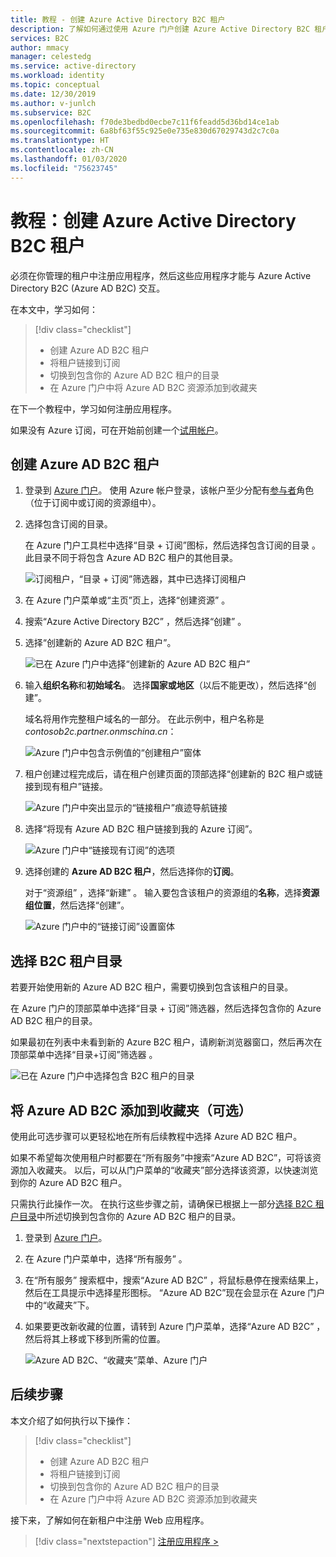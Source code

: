 ```yaml
---
title: 教程 - 创建 Azure Active Directory B2C 租户
description: 了解如何通过使用 Azure 门户创建 Azure Active Directory B2C 租户来准备注册应用程序。
services: B2C
author: mmacy
manager: celestedg
ms.service: active-directory
ms.workload: identity
ms.topic: conceptual
ms.date: 12/30/2019
ms.author: v-junlch
ms.subservice: B2C
ms.openlocfilehash: f70de3bedbd0ecbe7c11f6feadd5d36bd14ce1ab
ms.sourcegitcommit: 6a8bf63f55c925e0e735e830d67029743d2c7c0a
ms.translationtype: HT
ms.contentlocale: zh-CN
ms.lasthandoff: 01/03/2020
ms.locfileid: "75623745"
---
```

# <a name="tutorial-create-an-azure-active-directory-b2c-tenant"></a>教程：创建 Azure Active Directory B2C 租户

必须在你管理的租户中注册应用程序，然后这些应用程序才能与 Azure Active Directory B2C (Azure AD B2C) 交互。

在本文中，学习如何：

> [!div class="checklist"]
> * 创建 Azure AD B2C 租户
> * 将租户链接到订阅
> * 切换到包含你的 Azure AD B2C 租户的目录
> * 在 Azure 门户中将 Azure AD B2C 资源添加到收藏夹 

在下一个教程中，学习如何注册应用程序。

如果没有 Azure 订阅，可在开始前创建一个[试用帐户](https://www.azure.cn/pricing/1rmb-trial)。

## <a name="create-an-azure-ad-b2c-tenant"></a>创建 Azure AD B2C 租户

1. 登录到 [Azure 门户](https://portal.azure.cn/)。 使用 Azure 帐户登录，该帐户至少分配有[参与者](../role-based-access-control/built-in-roles.md)角色（位于订阅中或订阅的资源组中）。

1. 选择包含订阅的目录。

    在 Azure 门户工具栏中选择“目录 + 订阅”图标，然后选择包含订阅的目录  。 此目录不同于将包含 Azure AD B2C 租户的其他目录。

    ![订阅租户，“目录 + 订阅”筛选器，其中已选择订阅租户](./media/tutorial-create-tenant/portal-01-pick-directory.png)

1. 在 Azure 门户菜单或“主页”页上，选择“创建资源”   。
1. 搜索“Azure Active Directory B2C”  ，然后选择“创建”  。
1. 选择“创建新的 Azure AD B2C 租户”。 

    ![已在 Azure 门户中选择“创建新的 Azure AD B2C 租户”](./media/tutorial-create-tenant/portal-02-create-tenant.png)

1. 输入**组织名称**和**初始域名**。 选择**国家或地区**（以后不能更改），然后选择“创建”。 

    域名将用作完整租户域名的一部分。 在此示例中，租户名称是 *contosob2c.partner.onmschina.cn*：

    ![Azure 门户中包含示例值的“创建租户”窗体](./media/tutorial-create-tenant/portal-03-tenant-naming.png)

1. 租户创建过程完成后，请在租户创建页面的顶部选择“创建新的 B2C 租户或链接到现有租户”链接。 

    ![Azure 门户中突出显示的“链接租户”痕迹导航链接](./media/tutorial-create-tenant/portal-04-select-link-sub-link.png)

1. 选择“将现有 Azure AD B2C 租户链接到我的 Azure 订阅”。 

   ![Azure 门户中“链接现有订阅”的选项](./media/tutorial-create-tenant/portal-05-link-subscription.png)

1. 选择创建的 **Azure AD B2C 租户**，然后选择你的**订阅**。

    对于“资源组”  ，选择“新建”  。 输入要包含该租户的资源组的**名称**，选择**资源组位置**，然后选择“创建”。 

    ![Azure 门户中的“链接订阅”设置窗体](./media/tutorial-create-tenant/portal-06-link-subscription-settings.png)

## <a name="select-your-b2c-tenant-directory"></a>选择 B2C 租户目录

若要开始使用新的 Azure AD B2C 租户，需要切换到包含该租户的目录。

在 Azure 门户的顶部菜单中选择“目录 + 订阅”筛选器，然后选择包含你的 Azure AD B2C 租户的目录。 

如果最初在列表中未看到新的 Azure B2C 租户，请刷新浏览器窗口，然后再次在顶部菜单中选择“目录+订阅”筛选器  。

![已在 Azure 门户中选择包含 B2C 租户的目录](./media/tutorial-create-tenant/portal-07-select-tenant-directory.png)

## <a name="add-azure-ad-b2c-as-a-favorite-optional"></a>将 Azure AD B2C 添加到收藏夹（可选）

使用此可选步骤可以更轻松地在所有后续教程中选择 Azure AD B2C 租户。

如果不希望每次使用租户时都要在“所有服务”中搜索“Azure AD B2C”，可将该资源加入收藏夹。   以后，可以从门户菜单的“收藏夹”部分选择该资源，以快速浏览到你的 Azure AD B2C 租户。 

只需执行此操作一次。 在执行这些步骤之前，请确保已根据上一部分[选择 B2C 租户目录](#select-your-b2c-tenant-directory)中所述切换到包含你的 Azure AD B2C 租户的目录。

1. 登录到 [Azure 门户](https://portal.azure.cn)。
1. 在 Azure 门户菜单中，选择“所有服务”  。
1. 在“所有服务”  搜索框中，搜索“Azure AD B2C”  ，将鼠标悬停在搜索结果上，然后在工具提示中选择星形图标。 “Azure AD B2C”现在会显示在 Azure 门户中的“收藏夹”下。  
1. 如果要更改新收藏的位置，请转到 Azure 门户菜单，选择“Azure AD B2C”  ，然后将其上移或下移到所需的位置。

    ![Azure AD B2C、“收藏夹”菜单、Azure 门户](./media/tutorial-create-tenant/portal-08-b2c-favorite.png)

## <a name="next-steps"></a>后续步骤

本文介绍了如何执行以下操作：

> [!div class="checklist"]
> * 创建 Azure AD B2C 租户
> * 将租户链接到订阅
> * 切换到包含你的 Azure AD B2C 租户的目录
> * 在 Azure 门户中将 Azure AD B2C 资源添加到收藏夹 

接下来，了解如何在新租户中注册 Web 应用程序。

> [!div class="nextstepaction"]
> [注册应用程序 >](tutorial-register-applications.md)

<!-- Update_Description: wording update -->
